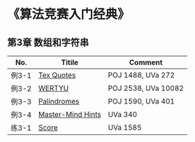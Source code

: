 # 《算法竞赛入门经典》
## 第3章 数组和字符串
No.|Titile|Comment
---|------|-------
例3-1|[Tex Quotes](http://bailian.openjudge.cn/practice/1488/)|POJ 1488, UVa 272
例3-2|[WERTYU](http://bailian.openjudge.cn/practice/2538/)|POJ 2538, UVa 10082
例3-3|[Palindromes](http://bailian.openjudge.cn/practice/1590/)|POJ 1590, UVa 401
例3-4|[Master-Mind Hints](https://uva.onlinejudge.org/index.php?option=com_onlinejudge&Itemid=8&category=829&page=show_problem&problem=276)|UVa 340
练3-1|[Score](https://uva.onlinejudge.org/index.php?option=com_onlinejudge&Itemid=8&category=830&page=show_problem&problem=4460)|UVa 1585

